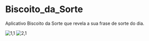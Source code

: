 # Biscoito_da_Sorte
Aplicativo Biscoito da Sorte que revela a sua frase de sorte do dia.

![1,1](https://user-images.githubusercontent.com/50914675/99437996-f6561c80-28f1-11eb-8950-0a680604274f.png)
![2,1](https://user-images.githubusercontent.com/50914675/99437999-f6eeb300-28f1-11eb-9f57-27e1e0fe318e.png)

